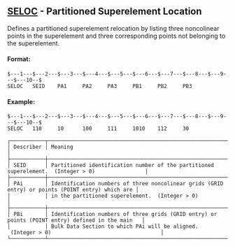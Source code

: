 ## [SELOC](https://help.hexagonmi.com/bundle/MSC_Nastran_2022.4/page/Nastran_Combined_Book/qrg/bulkqrs/TOC.SELOC.xhtml) - Partitioned Superelement Location

Defines a partitioned superelement relocation by listing three noncolinear points in the superelement and three corresponding points not belonging to the superelement.

#### Format:

```nastran
$---1---$---2---$---3---$---4---$---5---$---6---$---7---$---8---$---9---$---10--$
SELOC   SEID    PA1     PA2     PA3     PB1     PB2     PB3                     
```

#### Example:

```nastran
$---1---$---2---$---3---$---4---$---5---$---6---$---7---$---8---$---9---$---10--$
SELOC   110     10      100     111     1010    112     30                      
```

```text
┌───────────┬──────────────────────────────────────────────────────────────────────────────────────────────────┐
│ Describer │ Meaning                                                                                          │
├───────────┼──────────────────────────────────────────────────────────────────────────────────────────────────┤
│ SEID      │ Partitioned identification number of the partitioned superelement.  (Integer > 0)                │
├───────────┼──────────────────────────────────────────────────────────────────────────────────────────────────┤
│ PAi       │ Identification numbers of three noncolinear grids (GRID entry) or points (POINT entry) which are │
│           │ in the partitioned superelement.  (Integer > 0)                                                  │
├───────────┼──────────────────────────────────────────────────────────────────────────────────────────────────┤
│ PBi       │ Identification numbers of three grids (GRID entry) or points (POINT entry) defined in the main   │
│           │ Bulk Data Section to which PAi will be aligned.  (Integer > 0)                                   │
└───────────┴──────────────────────────────────────────────────────────────────────────────────────────────────┘
```
